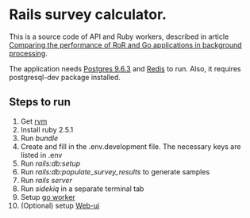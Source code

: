 # Rails survey calculator.

This is a source code of API and Ruby workers, described in article [Comparing the performance of RoR and Go applications in background processing](https://medium.com/@alexander.potrakhov/comparing-the-performance-of-ror-and-go-applications-in-computation-heavy-tasks-85140bda1e6b).

The application needs [Postgres 9.6.3](https://www.postgresql.org/docs/9.6/tutorial-install.html) and [Redis](https://redis.io/download) to run. Also, it requires postgresql-dev package installed.

## Steps to run
1) Get [rvm](https://rvm.io/)
2) Install ruby 2.5.1
3) Run *bundle*
4) Create and fill in the .env.development file. The necessary keys are listed in .env
5) Run *rails:db:setup*
6) Run *rails:db:populate_survey_results* to generate samples
7) Run *rails server*
8) Run *sidekiq* in a separate terminal tab
9) Setup [go worker](https://github.com/a11ejandro/golang_survey_calculator)
10) (Optional) setup [Web-ui](https://github.com/a11ejandro/survey_ui)
